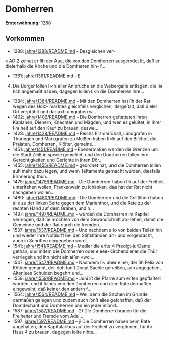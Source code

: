 # Domherren

**Ersterwähnung:** 1288

## Vorkommen
- 1288: [jahre/1288/README.md](../jahre/1288/README.md) – Desgleichen ver-


x AO 2
zeihet er ſih der Aue, die von den Domherren ausgerodet
iſt, daß er dieſerhalb die Kirche und die Domherren hin-
f...
- 1361: [jahre/1361/README.md](../jahre/1361/README.md) – E

4) Die Bürger ſollen ſi<h aller Anſprüche an die
Webergaſſe entſagen, die ſie ſich angemaßt haben, dagegen
ſollen ſi<h die Domherren ihre...
- 1384: [jahre/1384/README.md](../jahre/1384/README.md) – Mit den Domherren hat ſih der Rat wegen des Holz-
marktes gleichfalls verglichen, dergeſtalt, daß dieſer Ort
verpfählt und dana<h umgraben w...
- 1402: [jahre/1402/README.md](../jahre/1402/README.md) – Die Domherren geſtatteten ihren Kaplanen, Dienern,
Knechten und Mägden, und wen es gelüſtet, in ihrer
Freiheit auf den Kauf zu brauen, deswe...
- 1428: [jahre/1428/README.md](../jahre/1428/README.md) – Reichs Erzmarſchall, Landgrafen
in Thüringen und Markgrafen zu Meißen haben ſi<h auf
den Biſchof, die Prälaten, Domherren, Klöſter, gemeine...
- 1451: [jahre/1451/README.md](../jahre/1451/README.md) – Ebenermaßen werden die Grenzen um
die Stadt Zeiß in specie gemeldet, und den Domherren
follen ihre Gerechtigkeiten und Gerichte in ihren Dör...
- 1455: [jahre/1455/README.md](../jahre/1455/README.md) – geordnet hat, und die Domherren
ſollen auh mehr dazu legen, und wenn Teſtamente gemacht
würden, diesfalls Erinnerung thun...
- 1475: [jahre/1475/README.md](../jahre/1475/README.md) – Die Domherren haben ſih auf der Freiheit unterſtehen
wollen, Frankenwein zu ſchänken, das hat der Rat nicht
nachgeben wollen...
- 1480: [jahre/1480/README.md](../jahre/1480/README.md) – Die Domherren und die Geiſtlihen haben alle zu der
linken Seite gegen dem Marienthor, und die Räte zu der
rechten Hand auf dem Graben, und h...
- 1497: [jahre/1497/README.md](../jahre/1497/README.md) – würden die Domherren im Kapitel
vermögen, daß ſie möchten von dem Gewandſchnitt ab-
ſehen, damit die Gemeinde und der Rat durch die fremden...
- 1537: [jahre/1537/README.md](../jahre/1537/README.md) – Und nachdem alſo von beiden Teilén hin und wieder
ihre Notdurft bei den Stiſtsſtänden an- und vorgebracht,
auch in Schriften eingegeben word...
- 1541: [jahre/1541/README.md](../jahre/1541/README.md) – Medler die erſte
4 Predigt-jurDame gethan, und indem die Domherren oder
e eee-Kirchendiener die Thür verriegelt und ihn nicht einlaſſen
«wol...
- 1547: [jahre/1547/README.md](../jahre/1547/README.md) – Nachdem ſi<
aber einer, der ſih Felix von Köthen genannt, der doh
fonſt Donat Sachſe geheißen, auh angegeben, Altenjees
Schulden begehrt und...
- 1559: [jahre/1559/README.md](../jahre/1559/README.md) – Juni iſt die Pfarre zum erſten gepflaſtert
worden, und iſ ſolhes von den Domherren und dem
Rate dermaßen eingeweiht, daß keiner den andern f...
- 1564: [jahre/1564/README.md](../jahre/1564/README.md) – Weil denn die Sachen im Grunde dermaßen gelegen
und zudem auch ſonſt alles geſchaffen, daß der Domdechant
und Domherren und ein jeder inſond...
- 1587: [jahre/1587/README.md](../jahre/1587/README.md) – 2) Die Domherren brauen für die Freiheiter und
Fremde vom Adel...
- 1597: [jahre/1597/README.md](../jahre/1597/README.md) – ÿ Die Domherren haben beim Rate angehalten, den
Kapitularibus auf der Freiheit zu vergönnen, für ihr Haus
4 zu brauen, dagegen ſollte nihts...

